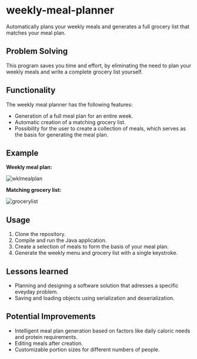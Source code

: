# weekly-meal-planner
Automatically plans your weekly meals and generates a full grocery list that matches your meal plan.

## Problem Solving

This program saves you time and effort, by eliminating the need to plan your weekly meals and write a complete grocery list yourself.

## Functionality

The weekly meal planner has the following features:

- Generation of a full meal plan for an entire week.
- Automatic creation of a matching grocery list.
- Possibility for the user to create a collection of meals, which serves as the basis for generating the meal plan.

## Example
**Weekly meal plan:**

![wklmealplan](https://github.com/raphaelgebel/weeklymealplanner/assets/98976609/b35f1b20-7eb9-48d6-85fa-ca87bf5db04f)

**Matching grocery list:**

![grocerylist](https://github.com/raphaelgebel/weeklymealplanner/assets/98976609/9ee4438f-6a75-495a-8394-65b8574a1dfc)

## Usage
1. Clone the repository.
2. Compile and run the Java application.
3. Create a selection of meals to form the basis of your meal plan.
4. Generate the weekly menu and grocery list with a single keystroke.
   
## Lessons learned
- Planning and designing a software solution that adresses a specific eveyday problem.
- Saving and loading objects using serialization and deserialization.

## Potential Improvements
- Intelligent meal plan generation based on factors like daily caloric needs and protein requirements.
- Editing meals after creation.
- Customizable portion sizes for different numbers of people.
